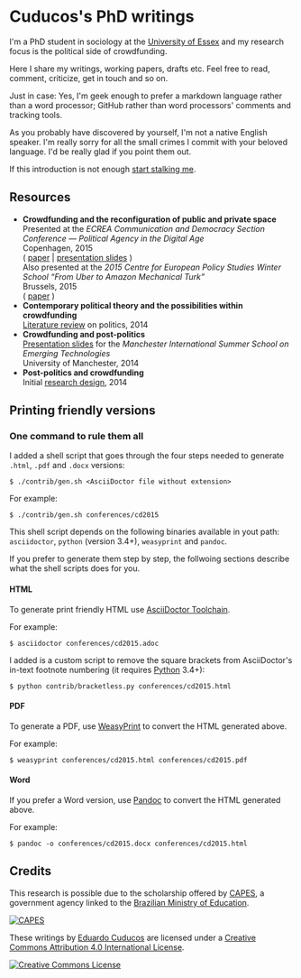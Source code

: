 # Cuducos's PhD writings 

I'm a PhD student in sociology at the [University of Essex](https://www.essex.ac.uk/) and my research focus is the political side of crowdfunding.

Here I share my writings, working papers, drafts etc. Feel free to read, comment, criticize, get in touch and so on.

Just in case: Yes, I'm geek enough to prefer a markdown language rather than a word processor; GitHub rather than word processors' comments and tracking tools.

As you probably have discovered by yourself, I'm not a native English speaker. I'm really sorry for all the small crimes I commit with your beloved language. I'd be really glad if you point them out.

If this introduction is not enough [start stalking me](http://cuducos.me).

## Resources

* **Crowdfunding and the reconfiguration of public and private space**<br>
Presented at the _ECREA Communication and Democracy Section Conference — Political Agency in the Digital Age_<br>
Copenhagen, 2015<br>
( [paper](conferences/cd2015.adoc) | [presentation slides](http://www.slideshare.net/cuducos/crowdfunding-and-the-reconfiguration-of-public-and-private-space) )<br>
Also presented at the _2015 Centre for European Policy Studies Winter School “From Uber to Amazon Mechanical Turk”_<br>
Brussels, 2015<br>
( [paper](conferences/ceps2015.adoc) )
* **Contemporary political theory and the possibilities within crowdfunding**<br>
[Literature review](research-design/politics.adoc) on politics, 2014
* **Crowdfunding and post-politics**<br>
[Presentation slides](http://www.slideshare.net/cuducos/s24b-goncalves-20140610) for the _Manchester International Summer School on Emerging Technologies_<br>
University of Manchester, 2014
* **Post-politics and crowdfunding**<br>
Initial [research design](research-design/research-design.adoc), 2014

## Printing friendly versions

### One command to rule them all

I added a shell script that goes through the four steps needed to generate `.html`, `.pdf` and `.docx` versions:

```console
$ ./contrib/gen.sh <AsciiDoctor file without extension>
```

For example:

```console
$ ./contrib/gen.sh conferences/cd2015
```
This shell script depends on the following binaries available in yout path: `asciidoctor`, `python` (version 3.4+), `weasyprint` and `pandoc`.

If you prefer to generate them step by step, the follwoing sections describe what the shell scripts does for you.

#### HTML

To generate print friendly HTML use [AsciiDoctor Toolchain](http://asciidoctor.org/docs/install-toolchain/).

For example:

```console
$ asciidoctor conferences/cd2015.adoc
```

I added is a custom script to remove the square brackets from AsciiDoctor's in-text footnote numbering (it requires [Python](https://python.org/) 3.4+):

```console
$ python contrib/bracketless.py conferences/cd2015.html
```

#### PDF

To generate a PDF, use [WeasyPrint](http://weasyprint.org/) to convert the HTML generated above.

For example:

```console
$ weasyprint conferences/cd2015.html conferences/cd2015.pdf
```

#### Word

If you prefer a Word version, use [Pandoc](http://johnmacfarlane.net/pandoc/) to convert the HTML generated above.

For example:

```console
$ pandoc -o conferences/cd2015.docx conferences/cd2015.html
```

## Credits

This research is possible due to the scholarship offered by [CAPES](http://capes.gov.br/), a government agency linked to the [Brazilian Ministry of Education](http://mec.gov.br).

[![CAPES](http://www.capes.gov.br/images/logo-capes.png)](http://www.capes.gov.br/)

These writings by [Eduardo Cuducos](http://cuducos.me/) are licensed under a [Creative Commons Attribution 4.0 International License](http://creativecommons.org/licenses/by/4.0/).

[![Creative Commons License](https://i.creativecommons.org/l/by/4.0/88x31.png)](http://creativecommons.org/licenses/by/4)

